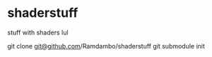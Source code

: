 # shaderstuff
stuff with shaders lul

git clone git@github.com/Ramdambo/shaderstuff
git submodule init
